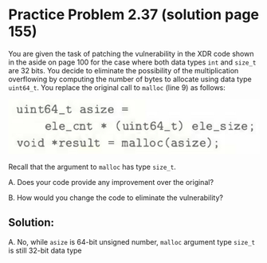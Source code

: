 # Practice Problem 2.37 (solution page 155)
You are given the task of patching the vulnerability in the XDR code shown in the aside on page 100 for the case where both data types `int` and `size_t` are 32 bits. You decide to eliminate the possibility of the multiplication overflowing by computing the number of bytes to allocate using data type `uint64_t`. You replace the original call to `malloc` (line 9) as follows:

![](./images/2.37.png)

Recall that the argument to `malloc` has type `size_t`.

A. Does your code provide any improvement over the original?

B. How would you change the code to eliminate the vulnerability?

## Solution:

A. No, while `asize` is 64-bit unsigned number, `malloc` argument type `size_t` is still 32-bit data type 